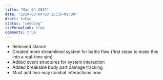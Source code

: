 ```yaml
---
title: "Mar 04 2024"
date: "2024-03-04T00:15:35+09:00"
draft: false
status: "seeding"
rssPermalink: true
comments: true
---
```

- Removed stance
- Created more streamlined system for battle flow (first steps to make this into a real-time sim)
- Added event structures for system interaction
- Added breakable body part damage tracking
- Must add two-way combat interactions now
